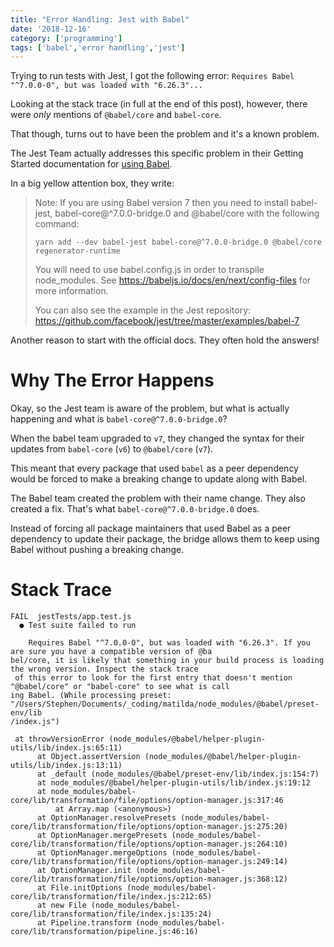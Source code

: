 ```yaml
---
title: "Error Handling: Jest with Babel"
date: '2018-12-16'
category: ['programming']
tags: ['babel','error handling','jest']
---
```


Trying to run tests with Jest, I got the following error: `Requires Babel "^7.0.0-0", but was loaded with "6.26.3"...`

Looking at the stack trace (in full at the end of this post), however, there were _only_ mentions of `@babel/core` and `babel-core`.

That though, turns out to have been the problem and it's a known problem.

The Jest Team actually addresses this specific problem in their Getting Started documentation for [using Babel](https://jestjs.io/docs/en/getting-started.html#using-babel).

In a big yellow attention box, they write:

> Note: If you are using Babel version 7 then you need to install babel-jest, babel-core@^7.0.0-bridge.0 and @babel/core with the following command:
>
> `yarn add --dev babel-jest babel-core@^7.0.0-bridge.0 @babel/core regenerator-runtime`
>
> You will need to use babel.config.js in order to transpile node_modules. See https://babeljs.io/docs/en/next/config-files for more information.
>
> You can also see the example in the Jest repository: https://github.com/facebook/jest/tree/master/examples/babel-7

Another reason to start with the official docs. They often hold the answers!

# Why The Error Happens
Okay, so the Jest team is aware of the problem, but what is actually happening and what is `babel-core@^7.0.0-bridge.0`?

When the babel team upgraded to `v7`, they changed the syntax for their updates from `babel-core` (`v6`) to `@babel/core` (`v7`).

This meant that every package that used `babel` as a peer dependency would be forced to make a breaking change to update along with Babel.

The Babel team created the problem with their name change. They also created a fix. That's what `babel-core@^7.0.0-bridge.0` does.

Instead of forcing all package maintainers that used Babel as a peer dependency to update their package, the bridge allows them to keep using Babel without pushing a breaking change.

# Stack Trace

```shell-session
FAIL  jestTests/app.test.js
  ● Test suite failed to run

    Requires Babel "^7.0.0-0", but was loaded with "6.26.3". If you are sure you have a compatible version of @ba
bel/core, it is likely that something in your build process is loading the wrong version. Inspect the stack trace
 of this error to look for the first entry that doesn't mention "@babel/core" or "babel-core" to see what is call
ing Babel. (While processing preset: "/Users/Stephen/Documents/_coding/matilda/node_modules/@babel/preset-env/lib
/index.js")

 at throwVersionError (node_modules/@babel/helper-plugin-utils/lib/index.js:65:11)
      at Object.assertVersion (node_modules/@babel/helper-plugin-utils/lib/index.js:13:11)
      at _default (node_modules/@babel/preset-env/lib/index.js:154:7)
      at node_modules/@babel/helper-plugin-utils/lib/index.js:19:12
      at node_modules/babel-core/lib/transformation/file/options/option-manager.js:317:46
          at Array.map (<anonymous>)
      at OptionManager.resolvePresets (node_modules/babel-core/lib/transformation/file/options/option-manager.js:275:20)
      at OptionManager.mergePresets (node_modules/babel-core/lib/transformation/file/options/option-manager.js:264:10)
      at OptionManager.mergeOptions (node_modules/babel-core/lib/transformation/file/options/option-manager.js:249:14)
      at OptionManager.init (node_modules/babel-core/lib/transformation/file/options/option-manager.js:368:12)
      at File.initOptions (node_modules/babel-core/lib/transformation/file/index.js:212:65)
      at new File (node_modules/babel-core/lib/transformation/file/index.js:135:24)
      at Pipeline.transform (node_modules/babel-core/lib/transformation/pipeline.js:46:16)
```